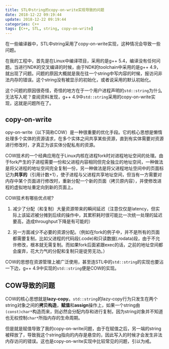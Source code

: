 ```yaml
---
title: STL中string的copy-on-write实现导致的问题
date: 2018-12-22 09:19:44
update: 2018-12-22 09:19:44
categories: C++
tags: [C++, STL, string, copy-on-write]
---
```


在一些编译器中，STL中string采用了copy-on-write实现，这种情况会导致一些问题。

<!--more-->

在我的工程中，首先是在Linux中编译项目，采用的是g++ 5.4，编译没有任何问题。当进行NDK的交叉编译的时候，由于NDK的toolchain中采用的是g++ 4.9，就出现了问题。问题的原因大概就是我在往一个string中写内容的时候，报访问非法内存的错误。这个string没有被显示的初始化，或者说采用的默认初始化。

这个问题的原因很奇怪，奇怪的地方在于一个用户进程声明的`std::string`为什么无法写入呢？查阅资料发现，g++ 4.9中`std::string`采用的copy-on-write实现，这就是问题所在了。

## copy-on-write

opy-on-write（以下简称COW）是一种很重要的优化手段。它的核心思想是懒惰处理多个实体的资源请求，在多个实体之间共享某些资源，直到有实体需要对资源进行修改时，才真正为该实体分配私有的资源。

COW技术的一个经典应用在于Linux内核在进程fork时对进程地址空间的处理。由于fork产生的子进程需要一份和父进程内容相同但完全独立的地址空间，一种做法是将父进程的地址空间完全复制一份，另一种做法是将父进程地址空间中的页面标记为**共享的**（引用计数+1），使子进程与父进程共享地址空间，但当有一方需要对内存中某个页面进行修改时，重新分配一个新的页面（拷贝原内容），并使修改进程的虚拟地址重定向到新的页面上。

COW技术有哪些优点呢?

1. 减少了分配（和复制）大量资源带来的瞬间延迟（注意仅仅是latency，但实际上该延迟被分摊到后续的操作中，其累积耗时很可能比一次统一处理的延迟要高，造成throughput下降是有可能的）

2. 另一方面减少不必要的资源分配。（例如在fork的例子中，并不是所有的页面都需要复制，比如父进程的代码段(.code)和只读数据(.rodata)段，由于不允许修改，根本就无需复制。而如果fork后面紧跟exec的话，之前的地址空间都会废弃，花大力气的分配和复制只是徒劳无功。）

COW的思想在资源管理上被广泛使用，甚至连STL中的`std::string`的实现也要沾一下边，g++ 4.9中实现的`std::string`便是COW的实现。

## COW导致的问题

COW的核心思想就是**lazy-copy**。`std::string`的lazy-copy行为只发生在两个string对象之间的**拷贝构造**，**赋值**和**assign**操作上，如果一个string由`(const)char*`构造而来，则必然会分配内存和进行复制，因为string对象并不知道也无权控制`char*`所指内存的生命周期。

但是就是赋值导致了我的copy-on-write问题，由于在赋值之后，另一端的string被释放了，导致我这个string指向的内存是悬空的，因此写入的时候才会发生非法内存访问的错误。这也是copy-on-write实现中比较常见的问题，引以为戒。